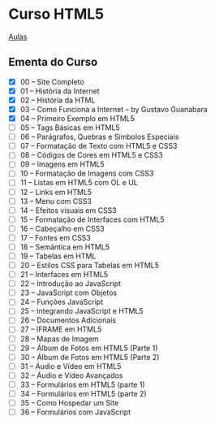 # Curso HTML5
[Aulas](https://www.youtube.com/playlist?list=PLHz_AreHm4dlAnJ_jJtV29RFxnPHDuk9o)

## Ementa do Curso
- [x] 00 – Site Completo
- [x] 01 – História da Internet
- [x] 02 – História da HTML
- [x] 03 – Como Funciona a Internet – by Gustavo Guanabara
- [x] 04 – Primeiro Exemplo em HTML5
- [ ] 05 – Tags Básicas em HTML5
- [ ] 06 – Parágrafos, Quebras e Símbolos Especiais
- [ ] 07 – Formatação de Texto com HTML5 e CSS3
- [ ] 08 – Códigos de Cores em HTML5 e CSS3
- [ ] 09 – Imagens em HTML5
- [ ] 10 – Formatação de Imagens com CSS3
- [ ] 11 – Listas em HTML5 com OL e UL
- [ ] 12 – Links em HTML5
- [ ] 13 – Menu com CSS3
- [ ] 14 – Efeitos visuais em CSS3
- [ ] 15 – Formatação de Interfaces com HTML5
- [ ] 16 – Cabeçalho em CSS3
- [ ] 17 – Fontes em CSS3
- [ ] 18 – Semântica em HTML5
- [ ] 19 – Tabelas em HTML
- [ ] 20 – Estilos CSS para Tabelas em HTML5
- [ ] 21 – Interfaces em HTML5
- [ ] 22 – Introdução ao JavaScript
- [ ] 23 – JavaScript com Objetos
- [ ] 24 – Funções JavaScript
- [ ] 25 – Integrando JavaScript e HTML5
- [ ] 26 – Documentos Adicionais
- [ ] 27 – IFRAME em HTML5
- [ ] 28 – Mapas de Imagem
- [ ] 29 – Álbum de Fotos em HTML5 (Parte 1)
- [ ] 30 – Álbum de Fotos em HTML5 (Parte 2)
- [ ] 31 – Áudio e Vídeo em HTML5
- [ ] 32 – Áudio e Vídeo Avançados
- [ ] 33 – Formulários em HTML5 (parte 1)
- [ ] 34 – Formulários em HTML5 (parte 2)
- [ ] 35 – Como Hospedar um Site
- [ ] 36 – Formulários com JavaScript